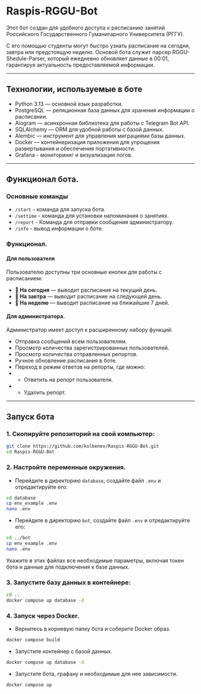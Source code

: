 # Raspis-RGGU-Bot

Этот бот создан для удобного доступа к расписанию занятий Российского Государственного Гуманитарного Университета (РГГУ).

С его помощью студенты могут быстро узнать расписание на сегодня, завтра или предстоящую неделю. 
Основой бота служит парсер RGGU-Shedule-Parser, который ежедневно обновляет данные в 00:01,
гарантируя актуальность предоставляемой информации.

---

## Технологии, используемые в боте
- Python 3.13 — основной язык разработки.
- PostgreSQL — реляционная база данных для хранения информации о расписании.
- Aiogram — асинхронная библиотека для работы с Telegram Bot API.
- SQLAlchemy — ORM для удобной работы с базой данных.
- Alembic — инструмент для управления миграциями базы данных.
- Docker — контейнеризация приложения для упрощения развертывания и обеспечения портативности.
- Grafana - мониториниг и визуализация логов.

---

## Функционал бота.

### Основные команды

- `/start` - команда для запуска бота.
- `/settime` - команда для установки напоминания о занятиях.
- `/report` - Команда для отправки сообщения администратору.
- `/info` - вывод информации о боте.

### Функционал.

#### Для пользователя

Пользователю доступны три основные кнопки для работы с расписанием:

- **📌 На сегодня** — выводит расписание на текущий день.
- **🌅 На завтра** — выводит расписание на следующий день.
- **📆 На неделю** — выводит расписание на ближайшие 7 дней.

#### Для администратора.

Администратор имеет доступ к расширенному набору функций:

- Отправка сообщений всем пользователям.
- Просмотр количества зарегистрированных пользователей.
- Просмотр количества отправленных репортов.
- Ручное обновление расписания в боте.
- Переход в режим ответов на репорты, где можно:
- - Ответить на репорт пользователя.
- - Удалить репорт.

---

## Запуск бота

### 1. Скопируйте репозиторий на свой компьютер:
```bash
git clone https://github.com/kolbenev/Raspis-RGGU-Bot.git
cd Raspis-RGGU-Bot
```
### 2. Настройте переменные окружения.
- Перейдите в директорию `database`, создайте файл `.env` и отредактируйте его:
```bash
cd database
cp env_example .env
nano .env
```
- Перейдите в директорию `bot`, создайте файл `.env` и отредактируйте его:
```bash
cd ../bot
cp env_example .env
nano .env
```
Укажите в этих файлах все необходимые параметры, включая токен бота и данные для подключения к базе данных.
### 3. Запустите базу данных в контейнере:
```bash
cd ..
docker compose up database -d
```
### 4. Запуск через Docker.
- Вернитесь в корневую папку бота и соберите Docker образ.
```bash
docker compose build
```
- Запустите контейнер с базой данных.
```bash
docker compose up database -d
```
- Запустите бота, графану и необходимые для нее зависимости.
```bash
docker compose up
```
